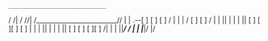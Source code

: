     ___________________________
   /                          /|
  /                          //|
 /_________________________// |
|  .--[ ]     [ ]     [ ]   / | |
| /            [ ]     [ ] /  | |
||                         |   | |
|| [ ]   [ ][ ]    [ ]     |   | |
||                         |   | |
|| [ ]     [ ]   [ ][ ]   /|   | |
||_______________________/ /  | |
|_______________________|/   |/
